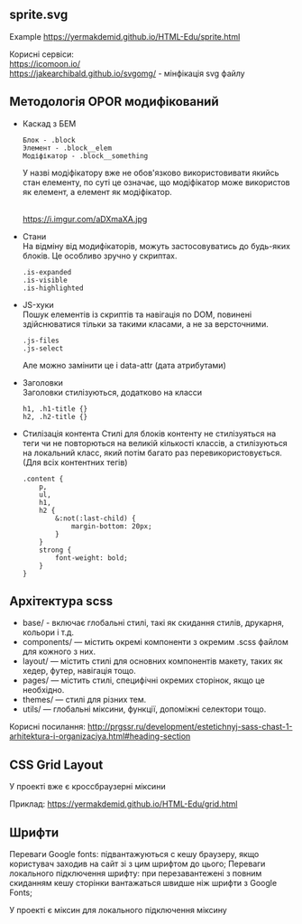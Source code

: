 ## sprite.svg
Eхample
https://yermakdemid.github.io/HTML-Edu/sprite.html

Корисні сервіси: <br>
https://icomoon.io/ <br>
https://jakearchibald.github.io/svgomg/ - мінфікація svg файлу

## Методологія OPOR модифікований

<ul>
<li>Каскад з БЕМ<br>

    Блок - .block
    Элемент - .block__elem
    Модіфікатор - .block__something
У назві модіфікатору вже не обов'язково використовивати якийсь стан елементу, по суті це означає, що модіфікатор може використов як елемент, а елемент як модіфікатор.<br>
<br>

https://i.imgur.com/aDXmaXA.jpg
</li>
<li>
    Стани <br>
    На відміну від модифікаторів, можуть застосовуватись до будь-яких блоків. Це особливо зручно у скриптах.
    
    .is-expanded
    .is-visible
    .is-highlighted
</li>
<li>JS-хуки <br>
Пошук елементів із скриптів та навігація по DOM, повинені здійснюватися тільки за такими класами, а не за версточними.

    .js-files
    .js-select

Але можно замінити це і data-attr (дата атрибутами)
</li>
<li>Заголовки <br>
    Заголовки стилізуються, додатково на класси

    h1, .h1-title {} 
    h2, .h2-title {}
</li>
<li> Стилізація контента
Стилі для блоків контенту не стилізуяться на теги чи не повторються на великій кількості классів, а стилізуються на локальний класс, який потім багато раз перевикористовується. (Для всіх контентних тегів)
    
    .content {
        p,
        ul,
        h1,
        h2 {
            &:not(:last-child) {
                margin-bottom: 20px;
            }
        }
        strong {
            font-weight: bold;
        }
    }
</li>
</ul>

## Архітектура scss
<ul>
    <li>base/ - включає глобальні стилі, такі як скидання стилів, друкарня, кольори і т.д.</li>
    <li>components/ — містить окремі компоненти з окремим .scss файлом для кожного з них.</li>
    <li>layout/ — містить стилі для основних компонентів макету, таких як хедер, футер, навігація тощо.</li>
    <li>pages/ — містить стилі, специфічні окремих сторінок, якщо це необхідно.</li>
    <li>themes/ — стилі для різних тем.</li>
    <li>utils/ — глобальні міксини, функції, допоміжні селектори тощо.</li>
</ul>

Корисні посилання:
http://prgssr.ru/development/estetichnyj-sass-chast-1-arhitektura-i-organizaciya.html#heading-section

## CSS Grid Layout

У проекті вже є кроссбраузерні міксини

Приклад:
https://yermakdemid.github.io/HTML-Edu/grid.html

## Шрифти

Переваги Google fonts: підвантажуються с кешу браузеру, якщо користувач заходив на сайт зі з цим шрифтом до цього;
Переваги локального підключення шрифту: при перезавантежені з повним скиданням кешу сторінки вантажаться швидше ніж шрифти з Google Fonts;

У проекті є міксин для локального підключення міксину